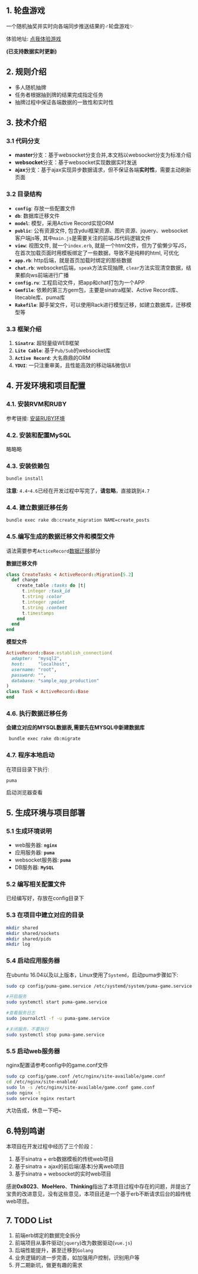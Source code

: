 ## 1. 轮盘游戏

一个随机抽奖并实时向各端同步推送结果的♂轮盘游戏✨

体验地址: [点我体验游戏](http://118.25.177.136/)

**(已支持数据实时更新)**

## 2. 规则介绍

- 多人随机抽牌
- 任务者根据抽到牌的结果完成指定任务
- 抽牌过程中保证各端数据的一致性和实时性

## 3. 技术介绍


### 3.1 代码分支

- **master**分支：基于websocket分支合并,本文档以websocket分支为标准介绍
- **websocket**分支：基于websocket实现数据实时发送
- **ajax**分支：基于ajax实现异步数据请求，但不保证各端**实时性**，需要主动刷新页面

### 3.2 目录结构

- **`config`**: 存放一些配置文件
- **`db`**: 数据库迁移文件
- **`model`**: 模型，采用Active Record实现ORM
- **`public`**: 公有资源文件, 包含ydui框架资源、图片资源、jquery、websocket客户端js等, 其中`main.js`是需要关注的前端JS代码逻辑文件
- **`view`**: 视图文件, 就一个`index.erb`, 就是一个html文件，但为了偷懒少写JS，在首次加载页面时用模板绑定了一些数据，导致不是纯粹的html, 可优化
- **`app.rb`**: http后端，就是首页加载时绑定的那些数据
- **`chat.rb`**: websocket后端，`speak`方法实现抽牌, `clear`方法实现清空数据，结果都向ws前端进行广播
- **`config.ru`**: 工程启动文件，把app和chat打包为一个APP
- **`Gemfile`**: 依赖的第三方gem包，主要是sinatra框架、Active Record库、litecable库、puma库
- **`Rakefile`**: 脚手架文件，可以使用Rack进行模型迁移，如建立数据库，迁移模型等

### 3.3 框架介绍

1. **`Sinatra`**: 超轻量级WEB框架
2. **`Lite Cable`**: 基于`Pub/Sub`的websocket库
3. **`Active Record`**: 大名鼎鼎的ORM
4. **`YDUI`**: 一只注重审美，且性能高效的移动端&微信UI

## 4. 开发环境和项目配置

### 4.1. 安装RVM和RUBY

参考链接: [安装RUBY环境](https://ruby-china.org/wiki/deploy-rails-on-ubuntu-server)

### 4.2. 安装和配置MySQL

略略略

### 4.3. 安装依赖包

```bash
bundle install
```

**注意**: `4.4`-`4.6`已经在开发过程中写完了，**请忽略**，直接跳到`4.7`

### 4.4. 建立数据迁移任务

```bash
bundle exec rake db:create_migration NAME=create_posts
```

### 4.5.编写生成的数据迁移文件和模型文件

语法需要参考`ActiceRecord`[数据迁移](https://ruby-china.github.io/rails-guides/active_record_migrations.html)部分

**数据迁移文件**

```ruby
class CreateTasks < ActiveRecord::Migration[5.2]
  def change
    create_table :tasks do |t|
      t.integer :task_id 
      t.string :color
      t.integer :point
      t.string :content
      t.timestamps
    end
  end
end
```

**模型文件**

```ruby
ActiveRecord::Base.establish_connection(
  adapter:  "mysql2",
  host:     "localhost",
  username: "root",
  password: "",
  database: "sample_app_production"
)
class Task < ActiveRecord::Base 
end
```

### 4.6. 执行数据迁移任务

**会建立对应的MYSQL数据表,需要先在MYSQL中新建数据库**

```bash
 bundle exec rake db:migrate
```

### 4.7. 程序本地启动

在项目目录下执行:

```
puma
```

启动浏览器查看

## 5. 生成环境与项目部署

### 5.1 生成环境说明

- web服务器: **`nginx`**
- 应用服务器: **`puma`**
- websocket服务器: **`puma`**
- DB服务器: **`MySQL`**

### 5.2 编写相关配置文件

已经编写好，存放在config目录下

### 5.3 在项目中建立对应的目录

```bash
mkdir shared
mkdir shared/sockets
mkdir shared/pids
mkdir log
```

### 5.4 启动应用服务器

在ubuntu 16.04以及以上版本，Linux使用了`Systemd`，启动puma步骤如下:

```bash
sudo cp config/puma-game.service /etc/systemd/system/puma-game.service

#开启服务
sudo systemctl start puma-game.service

#查看服务日志
sudo journalctl -f -u puma-game.service

#关闭服务，不要执行
sudo systemctl stop puma-game.service
```

### 5.5 启动web服务器

nginx配置请参考config中的game.conf文件

```bash
sudo cp config/game.conf /etc/nginx/site-available/game.conf
cd /etc/nginx/site-enabled/
sudo ln -s /etc/nginx/site-available/game.conf game.conf
sudo nginx -t
sudo service nginx restart
```

大功告成，休息一下吧~

## 6.特别鸣谢

本项目在开发过程中经历了三个阶段：

1. 基于sinatra + erb数据模板的传统web项目
2. 基于sinatra + ajax的前后端(基本)分离web项目
3. 基于sinatra + websocket的实时web项目

感谢**0x8023**、**MoeHero**、**Thinking**指出了本项目过程中存在的问题，并提出了宝贵的改进意见，没有这些意见，本项目还是一个基于erb不断请求后台的超传统web项目。

## 7. TODO List

1. 前端erb绑定的数据完全拆分
2. 前端项目从事件驱动(`jquery`)改为数据驱动(`vue.js`)
3. 后端性能提升，甚至迁移到`Golang`
4. 业务逻辑的进一步完善，如加强用户控制，识别用户等
5. 开二期新坑，做更有趣的需求